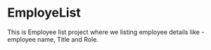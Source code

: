 # EmployeList
This is Employee list project 
where we listing employee details like - employee name, Title and Role.
